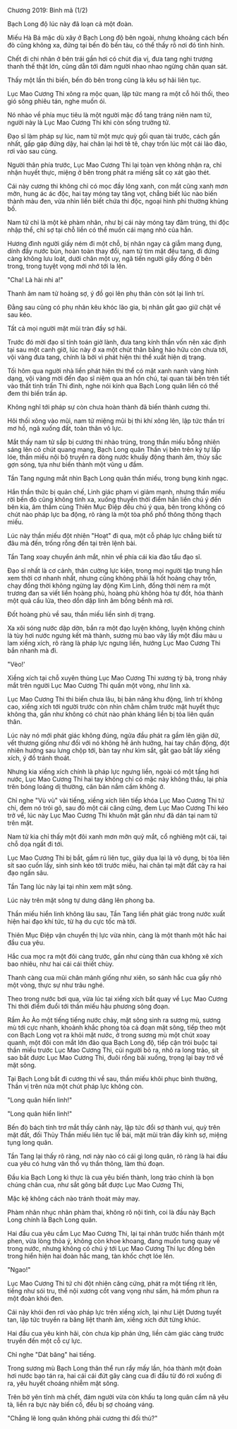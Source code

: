 




Chương 2019: Binh mã (1/2)


Bạch Long độ lúc này đã loạn cả một đoàn.

Miếu Hà Bá mặc dù xây ở Bạch Long độ bên ngoài, nhưng khoảng cách bến đò cũng không xa, đứng tại bến đò bến tàu, có thể thấy rõ nơi đó tình hình.

Chết đi chi nhân ở bên trái gần hơi có chút địa vị, đưa tang nghi trượng thanh thế thật lớn, cũng dẫn tới đám người nhao nhao ngừng chân quan sát.

Thấy một lần thi biến, bến đò bên trong cũng là kêu sợ hãi liên tục.

Lục Mao Cương Thi xông ra mộc quan, lập tức mang ra một cỗ hôi thối, theo gió sông phiêu tán, nghe muốn ói.

Nó nhào về phía mục tiêu là một người mặc đồ tang tráng niên nam tử, người này là Lục Mao Cương Thi khi còn sống trưởng tử.

Đạo sĩ làm pháp sự lúc, nam tử một mực quỳ gối quan tài trước, cách gần nhất, gấp gáp đứng dậy, hai chân lại hơi tê tê, chạy trốn lúc một cái lảo đảo, rơi vào sau cùng.

Người thân phía trước, Lục Mao Cương Thi lại toàn vẹn không nhận ra, chỉ nhận huyết thực, miệng ở bên trong phát ra miếng sắt cọ xát gào thét.

Cái này cương thi không chỉ có mọc đầy lông xanh, con mắt cũng xanh mơn mởn, hung ác ác độc, hai tay móng tay tăng vọt, chẳng biết lúc nào biến thành màu đen, vừa nhìn liền biết chứa thi độc, ngoại hình phi thường khủng bố.

Nam tử chỉ là một kẻ phàm nhân, như bị cái này móng tay đâm trúng, thi độc nhập thể, chỉ sợ tại chỗ liền có thể muốn cái mạng nhỏ của hắn.

Hương đình người giấy ném đi một chỗ, bị nhân ngay cả giẫm mang đụng, dính đầy nước bùn, hoàn toàn thay đổi, nam tử tim mật đều tang, đi đứng càng không lưu loát, dưới chân một uy, ngã tiến người giấy đống ở bên trong, trong tuyệt vọng mới nhớ tới la lên.

"Cha! Là hài nhi a!"

Thanh âm nam tử hoảng sợ, ý đồ gọi lên phụ thân còn sót lại linh trí.

Đằng sau cũng có phụ nhân kêu khóc lão gia, bị nhân gắt gao giữ chặt về sau kéo.

Tất cả mọi người mặt mũi tràn đầy sợ hãi.

Trước đó mời đạo sĩ tính toán giờ lành, đưa tang kính thần vốn nên xác định tại sau một canh giờ, lúc này ở xa một chút thân bằng hảo hữu còn chưa tới, vội vàng đưa tang, chính là bởi vì phát hiện thi thể xuất hiện dị trạng.

Tối hôm qua người nhà liền phát hiện thi thể có mặt xanh nanh vàng hình dạng, vội vàng mời đến đạo sĩ niệm qua an hồn chú, tại quan tài bên trên tiết vào thất tinh trấn Thi đinh, nghe nói kính qua Bạch Long quân liền có thể đem thi biến trấn áp.

Không nghĩ tới pháp sự còn chưa hoàn thành đã biến thành cương thi.

Hôi thối xông vào mũi, nam tử miệng mũi bị thi khí xông lên, lập tức thần trí mơ hồ, ngã xuống đất, toàn thân vô lực.

Mắt thấy nam tử sắp bị cương thi nhào trúng, trong thần miếu bỗng nhiên sáng lên có chút quang mang, Bạch Long quân Thần vị bên trên ký tự lấp lóe, thần miếu nội bộ truyền ra dòng nước khuấy động thanh âm, thủy sắc gợn sóng, tựa như biến thành một vũng u đầm.

Tần Tang ngưng mắt nhìn Bạch Long quân thần miếu, trong bụng kinh ngạc.

Hắn thần thức bị quản chế, Linh giác phạm vi giảm mạnh, nhưng thần miếu rời bến đò cũng không tính xa, xuống thuyền thời điểm hắn liền chú ý đến bên kia, âm thầm cùng Thiên Mục Điệp đều chú ý qua, bên trong không có chút nào pháp lực ba động, rõ ràng là một tòa phổ phổ thông thông thạch miếu.

Lúc này thần miếu đột nhiên "Hoạt" đi qua, một cỗ pháp lực chẳng biết từ đâu mà đến, trống rỗng đến tại trên lệnh bài.

Tần Tang xoay chuyển ánh mắt, nhìn về phía cái kia đào tẩu đạo sĩ.

Đạo sĩ nhất là cơ cảnh, thân cường lực kiện, trong mọi người tập trung hắn xem thời cơ nhanh nhất, nhưng cũng không phải là hốt hoảng chạy trốn, chạy đồng thời không ngừng lay động Kim Linh, đồng thời ném ra một trương đan sa viết liền hoàng phù, hoàng phù không hỏa tự đốt, hóa thành một quả cầu lửa, theo dồn dập linh âm bồng bềnh mà rơi.

Đốt hoàng phù về sau, thần miếu liền sinh dị trạng.

Xa xôi sóng nước dập dờn, bắn ra một đạo luyện không, luyện không chính là tùy hơi nước ngưng kết mà thành, sương mù bao vây lấy một đầu màu u lam xiềng xích, rõ ràng là pháp lực ngưng liền, hướng Lục Mao Cương Thi bắn nhanh mà đi.

"Vèo!'

Xiềng xích tại chỗ xuyên thủng Lục Mao Cương Thi xương tỳ bà, trong nháy mắt trên người Lục Mao Cương Thi quấn một vòng, như linh xà.

Lục Mao Cương Thi thi biến chưa lâu, bị bản năng khu động, linh trí không cao, xiềng xích tới người trước còn nhìn chằm chằm trước mặt huyết thực không tha, gần như không có chút nào phản kháng liền bị tỏa liên quấn thân.

Lúc này nó mới phát giác không đúng, ngửa đầu phát ra gầm lên giận dữ, vết thương giống như đối với nó không hề ảnh hưởng, hai tay chấn động, đột nhiên hướng sau lưng chộp tới, bàn tay như kìm sắt, gắt gao bắt lấy xiềng xích, ý đồ tránh thoát.

Nhưng kia xiềng xích chính là pháp lực ngưng liền, ngoài có một tầng hơi nước, Lục Mao Cương Thi hai tay không chỉ có mặc này không thấu, lại phía trên bóng loáng dị thường, căn bản nắm cầm không ở.

Chỉ nghe "Vù vù" vài tiếng, xiềng xích liên tiếp khóa Lục Mao Cương Thi tứ chi, đem nó trói gô, sau đó một cái căng cứng, đem Lục Mao Cương Thi kéo trở về, lúc này Lục Mao Cương Thi khuôn mặt gần như đã dán tại nam tử trên mặt.

Nam tử kia chỉ thấy một đôi xanh mơn mởn quỷ mắt, cổ nghiêng một cái, tại chỗ dọa ngất đi tới.

Lục Mao Cương Thi bị bắt, gầm rú liên tục, giãy dụa lại là vô dụng, bị tỏa liên sít sao cuốn lấy, sinh sinh kéo tới trước miếu, hai chân tại mặt đất cày ra hai đạo ngấn sâu.

Tần Tang lúc này lại tại nhìn xem mặt sông.

Lúc này trên mặt sông tự dưng dâng lên phong ba.

Thần miếu hiển linh không lâu sau, Tần Tang liền phát giác trong nước xuất hiện hai đạo khí tức, từ hạ du cực tốc mà tới.

Thiên Mục Điệp vận chuyển thị lực vừa nhìn, càng là một thanh một hắc hai đầu cua yêu.

Hắc cua mọc ra một đôi càng trước, gần như cùng thân cua không xê xích bao nhiêu, như hai cái cái thiết chùy.

Thanh càng cua mũi chân mảnh giống như xiên, so sánh hắc cua gầy nhỏ một vòng, thực sự như trâu nghé.

Theo trong nước bơi qua, vừa lúc tại xiềng xích bắt quay về Lục Mao Cương Thi thời điểm đuổi tới thần miếu hậu phương sông đoạn.

Rầm Ào Ào một tiếng tiếng nước chảy, mặt sông sinh ra sương mù, sương mù tới cực nhanh, khoảnh khắc phong tỏa cả đoạn mặt sông, tiếp theo một con Bạch Long vọt ra khỏi mặt nước, ở trong sương mù một chút xoay quanh, một đôi con mắt lớn đảo qua Bạch Long độ, tiếp cận trói buộc tại thần miếu trước Lục Mao Cương Thi, cúi người bỏ ra, nhô ra long trảo, sít sao bắt được Lục Mao Cương Thi, đuôi rồng bãi xuống, trọng lại bay trở về mặt sông.

Tại Bạch Long bắt đi cương thi về sau, thần miếu khôi phục bình thường, Thần vị trên nửa một chút pháp lực không còn.

"Long quân hiển linh!"

"Long quân hiển linh!"

Bến đò bách tính trơ mắt thấy cảnh này, lập tức đổi sợ thành vui, quỳ trên mặt đất, đối Thủy Thần miếu liên tục lễ bái, mặt mũi tràn đầy kính sợ, miệng tụng long quân.

Tần Tang lại thấy rõ ràng, nơi này nào có cái gì long quân, rõ ràng là hai đầu cua yêu có hưng vân thổ vụ thần thông, làm thủ đoạn.

Đầu kia Bạch Long kì thực là cua yêu biến thành, long trảo chính là bọn chúng chân cua, như sắt gông bắt được Lục Mao Cương Thi,

Mặc kệ không cách nào tránh thoát mảy may.

Phàm nhân nhục nhãn phàm thai, không rõ nội tình, coi là đầu này Bạch Long chính là Bạch Long quân.

Hai đầu cua yêu cầm Lục Mao Cương Thi, lại tại nhân trước hiển thánh một phen, vừa lòng thỏa ý, không còn khoe khoang, đang muốn tung quay về trong nước, nhưng không có chú ý tới Lục Mao Cương Thi lục đồng bên trong hiển hiện hai đoàn hắc mang, tàn khốc chợt lóe lên.

"Ngao!"

Lục Mao Cương Thi tứ chi đột nhiên căng cứng, phát ra một tiếng rít lên, tiếng như sói tru, thể nội xương cốt vang vọng như sấm, há mồm phun ra một đoàn khói đen.

Cái này khói đen rơi vào pháp lực trên xiềng xích, lại như Liệt Dương tuyết tan, lập tức truyền ra băng liệt thanh âm, xiềng xích đứt từng khúc.

Hai đầu cua yêu kinh hãi, còn chưa kịp phản ứng, liền cảm giác càng trước truyền đến một cỗ cự lực.

Chỉ nghe "Dát băng" hai tiếng.

Trong sương mù Bạch Long thân thể run rẩy mấy lần, hóa thành một đoàn hơi nước bạo tán ra, hai cái cái đứt gãy càng cua đi đầu từ đó rơi xuống đi ra, yêu huyết choáng nhiễm mặt sông.

Trên bờ yên tĩnh mà chết, đám người vừa còn khấu tạ long quân cầm nã yêu tà, liền ra bực này biến cố, đều bị sợ choáng váng.

"Chẳng lẽ long quân không phải cương thi đối thủ?"




